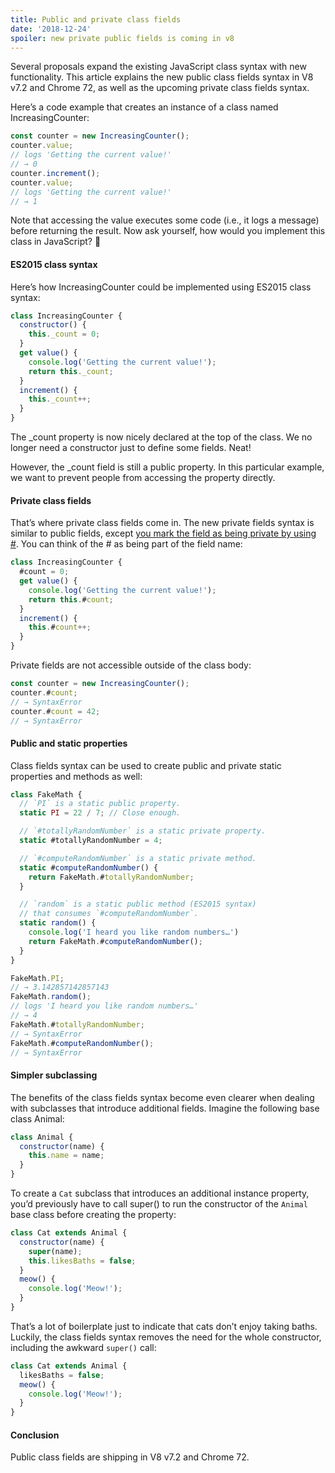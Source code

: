 ```yaml
---
title: Public and private class fields
date: '2018-12-24'
spoiler: new private public fields is coming in v8
---
```


Several proposals expand the existing JavaScript class syntax with new functionality. This article explains the new public class fields syntax in V8 v7.2 and Chrome 72, as well as the upcoming private class fields syntax.

Here’s a code example that creates an instance of a class named IncreasingCounter:

```jsx
const counter = new IncreasingCounter();
counter.value;
// logs 'Getting the current value!'
// → 0
counter.increment();
counter.value;
// logs 'Getting the current value!'
// → 1
```

Note that accessing the value executes some code (i.e., it logs a message) before returning the result. Now ask yourself, how would you implement this class in JavaScript? 🤔

#### ES2015 class syntax
Here’s how IncreasingCounter could be implemented using ES2015 class syntax:

```jsx
class IncreasingCounter {
  constructor() {
    this._count = 0;
  }
  get value() {
    console.log('Getting the current value!');
    return this._count;
  }
  increment() {
    this._count++;
  }
}
```

The _count property is now nicely declared at the top of the class. We no longer need a constructor just to define some fields. Neat!

However, the _count field is still a public property. In this particular example, we want to prevent people from accessing the property directly.

#### Private class fields

That’s where private class fields come in. The new private fields syntax is similar to public fields, except [you mark the field as being private by using #](https://github.com/tc39/proposal-class-fields/blob/master/PRIVATE_SYNTAX_FAQ.md). You can think of the # as being part of the field name:

```jsx
class IncreasingCounter {
  #count = 0;
  get value() {
    console.log('Getting the current value!');
    return this.#count;
  }
  increment() {
    this.#count++;
  }
}
```

Private fields are not accessible outside of the class body:

```jsx
const counter = new IncreasingCounter();
counter.#count;
// → SyntaxError
counter.#count = 42;
// → SyntaxError
```

#### Public and static properties

Class fields syntax can be used to create public and private static properties and methods as well:

```jsx
class FakeMath {
  // `PI` is a static public property.
  static PI = 22 / 7; // Close enough.

  // `#totallyRandomNumber` is a static private property.
  static #totallyRandomNumber = 4;

  // `#computeRandomNumber` is a static private method.
  static #computeRandomNumber() {
    return FakeMath.#totallyRandomNumber;
  }

  // `random` is a static public method (ES2015 syntax)
  // that consumes `#computeRandomNumber`.
  static random() {
    console.log('I heard you like random numbers…')
    return FakeMath.#computeRandomNumber();
  }
}

FakeMath.PI;
// → 3.142857142857143
FakeMath.random();
// logs 'I heard you like random numbers…'
// → 4
FakeMath.#totallyRandomNumber;
// → SyntaxError
FakeMath.#computeRandomNumber();
// → SyntaxError
```

#### Simpler subclassing

The benefits of the class fields syntax become even clearer when dealing with subclasses that introduce additional fields. 
Imagine the following base class Animal:

```jsx
class Animal {
  constructor(name) {
    this.name = name;
  }
}
```

To create a `Cat` subclass that introduces an additional instance property, 
you’d previously have to call super() to run the constructor of the `Animal` base class before creating the property:


```jsx
class Cat extends Animal {
  constructor(name) {
    super(name);
    this.likesBaths = false;
  }
  meow() {
    console.log('Meow!');
  }
}
```

That’s a lot of boilerplate just to indicate that cats don’t enjoy taking baths. 
Luckily, the class fields syntax removes the need for the whole constructor, including the awkward `super()` call:

```jsx
class Cat extends Animal {
  likesBaths = false;
  meow() {
    console.log('Meow!');
  }
}
```

#### Conclusion
Public class fields are shipping in V8 v7.2 and Chrome 72.